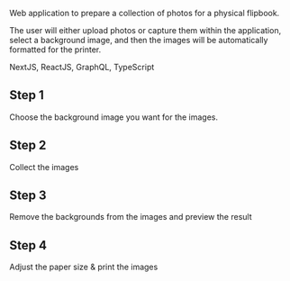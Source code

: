 Web application to prepare a collection of photos for a physical flipbook.

The user will either upload photos or capture them within the application, select a background image, and then the images will be automatically formatted for the printer.

NextJS, ReactJS, GraphQL, TypeScript

## Step 1

Choose the background image you want for the images.

## Step 2

Collect the images 

## Step 3 

Remove the backgrounds from the images and preview the result

## Step 4

Adjust the paper size & print the images
